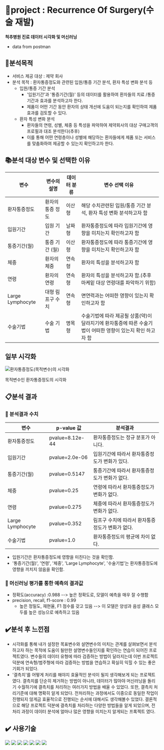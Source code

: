 #  📂project : Recurrence Of Surgery(수술 재발)
**척추병원 진료 데이터 시각화 및 머신러닝**
  - data from postman

## 📝분석목적
- 서비스 제공 대상 : 제약 회사 
- 분석 목적 : 환자통증정도와 관련된 입원/통증 기간 분석, 환자 특성 변화 분석 등
    - 입원/통증 기간 분석
        - '입원기간'과 '통증기간(월)' 등의 데이터를 활용하여 환자들의 치료 /통증기간과 효과를 분석하고자 한다.
        -  제품이 어떤 기간 동안 환자의 상태 개선에 도움이 되는지를 확인하여 제품 효과를 검토할 수 있다.
    - 환자 특성 변화 분석
        - 환자들의 연령, 성별, 체중 등 특성을 파악하여 제약회사의 대상 구매고객의 프로필과 대조 분석한다(추후)
        - 이를 통해 어떤 연령층이나 성별에 해당하는 환자들에게 제품 또는 서비스를 맞춤화하여 제공할 수 있는지 확인하고자 한다.

## 📚분석 대상 변수 및 선택한 이유 

| 변수    | 변수의 설명   | 데이터 분류 | 변수 선택 이유 |
|------|------|-----|------|
| 환자통증정도  | 환자의 통증 정도 | 이산형 | 해당 수치관련된 입원/통증 기간 분석, 환자 특성 변화 분석하고자 함   |
| 입원기간   | 입원 기간   | 날짜형 | 환자통증정도에 따라 입원기간에 영향을 미치는지 확인하고자 함|
| 통증기간(월)   | 통증 기간 (월) | 이산형 | 환자통증정도에 따라 통증기간에 영향을 미치는지 확인하고자 함  |
| 체중   | 환자의 체중   | 연속형 | 환자의 특성을 분석하고자 함|
| 연령     | 환자의 연령   | 연속형  | 환자의 특성을 분석하고자 함.(추후 마케잍 대상 연령대를 파악하기 위함)|
| Large Lymphocyte  | 대형 림프구 수치  | 연속형 |  면연력과는 어떠한 영향이 있는지 확인하고자 함|
| 수술기법  | 수술 기법  |명목형 | 수술기법에 따라 제공될 상품(약)이 달라지기에 환자통증에 따른 수술기법이 어떠한 영향이 있는지 확인 하고자 함   |

## 일부 시각화 
![환자통증정도(목적변수)의 시각화](../../images/환자통증정도.png)

목적변수인 환자통증정도의 시각화

## 📋분석 결과 
### 📝 분석결과 수치 
| 변수  | p-value 값 | 분석결과        |
|------|------|-----|
| 환자통증정도  |pvalue=8.12e-44  |환자통증정도는 정규 분포가 아니다.  | 
| 입원기간   |pvalue=2.0e-06  | 입원기간에 따라서 환자통증정도가 변화가 있다.| 
| 통증기간(월)   |pvalue=0.5147 | 통증기간에 따라서 환자통증정도가 변화가 없다. | 
| 체중   | pvalue=0.25 |연령에 따라서 환자통증정도가 변화가 없다.  |
| 연령     |pvalue=0.275| 체중에 따라서 환자통증정도가 변화가 없다.| 
| Large Lymphocyte  | pvalue=0.352  |림프구 수치에 따라서 환자통증정도가 변화가 없다. | 
| 수술기법  |pvalue=1.0   |환자통증정도의 평균에 차이 없다. | 
- 입원기간은 환자통증정도에 영향을 미친다는 것을 확인함.
- '통증기간(월)', '연령', '체중', 'Large Lymphocyte', '수술기법'는 환자통증정도에 영향을 끼치지 않음을 확인함.

### 📝 머신러닝 평가를 통한 예측의 결과값
- 정확도(accuracy) :0.988  --> 높은 정확도로, 모델이 예측을 매우 잘 수행함
- precision, recall, f1-score : 0.99
    - 높은 정밀도, 재현율, F1 점수를 갖고 있음 -->  이 모델은 양성과 음성 클래스 모두를 높은 성능으로 예측하고 있음


## ✔️분석 후  느낀점 
- 시각화를 통해 내가 설정한 목표변수와 설면변수의 미치는 관계를 살펴보면서 분석하고자 하는 목적에 도움이 될만한 설명변수들인지를 확인하는 연습이 되어진 프로젝트였다. 변수들의 데이터 유형에 따라 검증하는 방법이 달라지는데 이번 프로젝트 덕분에 연속형/범주형에 따라 검증하는 방법을 연습하고 확실히 익힐 수 있는 좋은 기회가 되었다.
- '결측치'를 어떻게 처리를 해야지 효율적인 분석이 될지 생각해보게 되는 프로젝트였다. 결측치를 단순히 제거하는 방법이 아니라, 데이터가 많아야 머신러닝을 돌리기 수월하기에 결측치를 처리하는 여러가지 방법을 배울 수 있었다. 또한, 결측치 처리기준에 대해 명확히 알게 되었다. 전처리하는 과정에서도 이중으로 동일한 작업이 진행되지 않게금 효율적으로 진행되는 순서에 대해서도 생각해볼수 있었다. 결론적으로 해당 프로젝트 덕분에 결측치를 처리하는 다양한 방법들을 알게 되었으며, 전처리 과정이 데이터 분석에 얼마나 많은 영향을 미치는지 알게되는 프록젝트 였다.


## ✔️ 사용기술 
<img src="https://img.shields.io/badge/Python-3776AB?style=for-the-badge&logo=Python&logoColor=white"/> <img
src="https://img.shields.io/badge/MongoDB-%234ea94b.svg?style=for-the-badge&logo=mongodb&logoColor=white"/> <img
src="https://img.shields.io/badge/github-%23121011.svg?style=for-the-badge&logo=github&logoColor=white"/> <img
src="https://img.shields.io/badge/Anaconda-44A833?style=for-the-badge&logo=Anaconda&logoColor=white"/> <img 
src="https://img.shields.io/badge/Visual Studio Code-007ACC?style=for-the-badge&logo=Visual Studio Code&logoColor=white"/> <img 
src="https://img.shields.io/badge/Google Cloud-4285F4?style=for-the-badge&logo=Google Cloud&logoColor=white"/> <img 
src="https://img.shields.io/badge/Postman-FF6C37?style=for-the-badge&logo=postman&logoColor=white"/>

